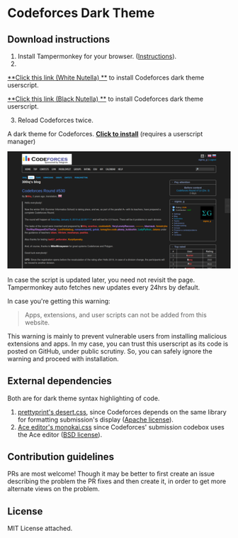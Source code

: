 # Codeforces Dark Theme
## Download instructions

1. Install Tampermonkey for your browser. ([Instructions](https://tampermonkey.net/)).
2.
[**Click this link (White Nutella) **](https://github.com/117Andrew/codeforces-darktheme/raw/master/codeforces-darktheme.user.js) to install Codeforces dark theme userscript.

[**Click this link (Black Nutella) **](https://github.com/117Andrew/codeforces-darktheme/raw/master/codeforces-darktheme-darknutella.user.js) to install Codeforces dark theme userscript.

3. Reload Codeforces twice.



A dark theme for Codeforces. [**Click to install**](https://github.com/LordLava/codeforces-darktheme/raw/master/codeforces-darktheme.user.js) (requires a userscript manager)

![screenshot of home page](./imgs/screenshot.png)

In case the script is updated later, you need not revisit the page. Tampermonkey auto fetches new updates every 24hrs by default. 

In case you're getting this warning:

> Apps, extensions, and user scripts can not be added from this website.

This warning is mainly to prevent vulnerable users from installing malicious extensions and apps. In my case, you can trust this userscript as its code is posted on GitHub, under public scrutiny. So, you can safely ignore the warning and proceed with installation.


## External dependencies

Both are for dark theme syntax highlighting of code.

1. [prettyprint's desert.css](https://github.com/google/code-prettify/blob/master/styles/desert.css), since Codeforces depends on the same library for formatting submission's display ([Apache license](https://github.com/google/code-prettify/blob/master/COPYING)).
2. [Ace editor's monokai.css](https://github.com/ajaxorg/ace/blob/master/lib/ace/theme/monokai.css) since Codeforces' submission codebox uses the Ace editor ([BSD license](https://github.com/ajaxorg/ace/blob/master/LICENSE)).

## Contribution guidelines

PRs are most welcome! Though it may be better to first create an issue describing the problem the PR fixes and then create it, in order to get more alternate views on the problem.

## License

MIT License attached.
